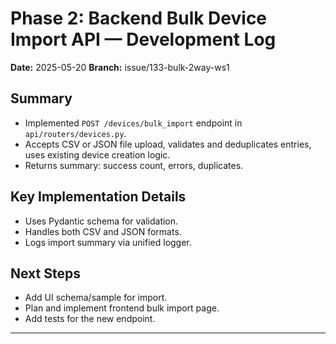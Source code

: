 # Phase 2: Backend Bulk Device Import API — Development Log

**Date:** 2025-05-20
**Branch:** issue/133-bulk-2way-ws1

## Summary
- Implemented `POST /devices/bulk_import` endpoint in `api/routers/devices.py`.
- Accepts CSV or JSON file upload, validates and deduplicates entries, uses existing device creation logic.
- Returns summary: success count, errors, duplicates.

## Key Implementation Details
- Uses Pydantic schema for validation.
- Handles both CSV and JSON formats.
- Logs import summary via unified logger.

## Next Steps
- Add UI schema/sample for import.
- Plan and implement frontend bulk import page.
- Add tests for the new endpoint.

---
